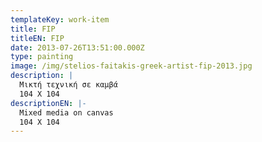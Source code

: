 ```yaml
---
templateKey: work-item
title: FIP
titleEN: FIP
date: 2013-07-26T13:51:00.000Z
type: painting
image: /img/stelios-faitakis-greek-artist-fip-2013.jpg
description: |
  Μικτή τεχνική σε καμβά
  104 X 104
descriptionEN: |-
  Mixed media on canvas
  104 X 104
---
```


